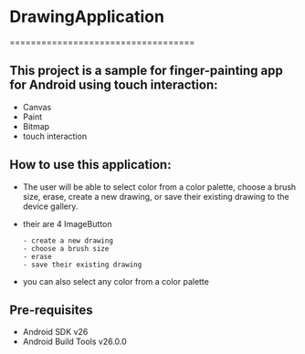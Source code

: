 # DrawingApplication
===================================

This project is a sample for finger-painting app for Android using touch interaction:
--------------------------------------------------------------------------------------

- Canvas 
- Paint
- Bitmap
- touch interaction


How to use this application:
----------------------------

- The user will be able to select color from a color palette, choose a brush size, erase, create a new drawing, or save their existing drawing to the device gallery.
- their are 4 ImageButton

      - create a new drawing
      - choose a brush size
      - erase
      - save their existing drawing
- you can also select any color from a color palette      
      
      
Pre-requisites
--------------

- Android SDK v26
- Android Build Tools v26.0.0
